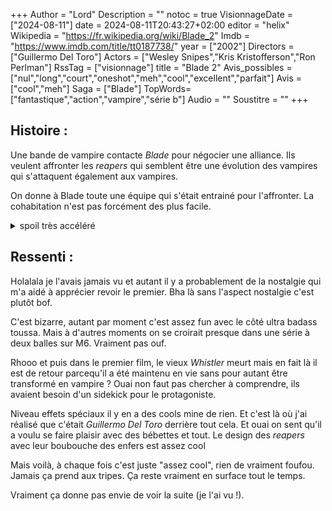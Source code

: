 +++
Author = "Lord"
Description = ""
notoc = true
VisionnageDate = ["2024-08-11"]
date = 2024-08-11T20:43:27+02:00
editor = "helix"
Wikipedia = "https://fr.wikipedia.org/wiki/Blade_2"
Imdb = "https://www.imdb.com/title/tt0187738/"
year = ["2002"]
Directors = ["Guillermo Del Toro"]
Actors = ["Wesley Snipes","Kris Kristofferson","Ron Perlman"]
RssTag = ["visionnage"]
title = "Blade 2"
Avis_possibles = ["nul","long","court","oneshot","meh","cool","excellent","parfait"]
Avis = ["cool","meh"] 
Saga = ["Blade"]
TopWords=["fantastique","action","vampire","série b"]
Audio = ""
Soustitre = ""
+++
## Histoire : 
Une bande de vampire contacte *Blade* pour négocier une alliance.
Ils veulent affronter les *reapers* qui semblent être une évolution des vampires qui s'attaquent également aux vampires.

On donne à Blade toute une équipe qui s'était entrainé pour l'affronter.
La cohabitation n'est pas forcément des plus facile.

<details><summary>spoil très accéléré</summary>

L'équipe bossant pour *Blade* est en fait au courant de tout et se retourne contre lui.
Il s'en débrouille plutôt bien.

Les *reapers* ont en fait été conçus par des vampires mais *Nomak* (le premier faucheur) est un poil vénère en veut se venger de son géniteur (un chef vampire random).
*Nomak* bute son "papa" et affronte *Blade*.

*Blade* est le plus fort.

</details>

## Ressenti :
Holalala je l'avais jamais vu et autant il y a probablement de la nostalgie qui m'a aidé à apprécier revoir le premier.
Bha là sans l'aspect nostalgie c'est plutôt bof.

C'est bizarre, autant par moment c'est assez fun avec le côté ultra badass toussa.
Mais à d'autres moments on se croirait presque dans une série à deux balles sur M6.
Vraiment pas ouf.

Rhooo et puis dans le premier film, le vieux *Whistler* meurt mais en fait là il est de retour parcequ'il a été maintenu en vie sans pour autant être transformé en vampire ?
Ouai non faut pas chercher à comprendre, ils avaient besoin d'un sidekick pour le protagoniste.

Niveau effets spéciaux il y en a des cools mine de rien.
Et c'est là où j'ai réalisé que c'était *Guillermo Del Toro* derrière tout cela.
Et ouai on sent qu'il a voulu se faire plaisir avec des bébettes et tout.
Le design des *reapers* avec leur boubouche des enfers est assez cool

Mais voilà, à chaque fois c'est juste "assez cool", rien de vraiment foufou.
Jamais ça prend aux tripes.
Ça reste vraiment en surface tout le temps.

Vraiment ça donne pas envie de voir la suite (je l'ai vu !).
